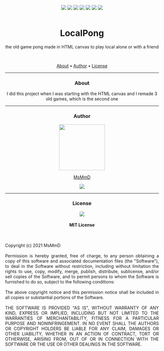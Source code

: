 <div align="center">
  <a href="https://replit.com/@MSMMD"><img src="https://img.shields.io/static/v1?label=Replit&message=MsMmD&color=blue&style=for-the-badge&logo=replit&logoColor=white"></a>
  <a href="https://localpong.msmmd.repl.co"><img src="https://img.shields.io/static/v1?label=LocalPong&message=play&color=yellow&style=for-the-badge"></a>
  <img src="https://img.shields.io/github/watchers/MSMMD/LocalPong?color=orange&label=Views&style=for-the-badge">
  <img src="https://img.shields.io/github/stars/MSMMD/LocalPong?label=Stars&style=for-the-badge&color=fafd10">
  <img src="https://img.shields.io/github/forks/MSMMD/LocalPong?color=white&label=Forks&style=for-the-badge">
  <a href="https://discord.com/users/714960683967447050"><img src="https://img.shields.io/static/v1?label=Discord&message=MsMmD&color=4402dd&style=for-the-badge&logo=discord&logoColor=white"></a>
  <img src="https://img.shields.io/apm/l/vim-mode?color=grenn&label=License&style=for-the-badge">
</div>
<br>
<h1 align="center">LocalPong</h1>
<p align="center">the old game pong made in HTML canvas to play local alone or with a friend</p>
<br>
<p align="center">
 <a href="#about">About</a> •
 <a href="#author">Author</a> • 
 <a href="#license">License</a>
</p>
<hr>
<h3 id="about" align="center">About</h3>
<p align="center">I did this project when I was starting with the HTML canvas and I remade 3 old games, which is the second one</p>
<hr>
<h3 id="author" align="center">Author</h3>
<div align="center"><a href="https://github.com/MSMMD"><img width="150px" src="https://avatars.githubusercontent.com/u/66802964?v=4">
<p align="center">MsMmD<p></a></div>
<div align="center"><a href="https://discord.com/users/714960683967447050"><img src="https://img.shields.io/static/v1?label=Discord&message=MsMmD&color=4402dd&style=flat-square&logo=discord&logoColor=white"></a></div>
<hr>
<h3 id="license" align="center">License</h3>
<div align="center"><img src="https://img.shields.io/apm/l/vim-mode?color=grenn&label=License&style=flat-square"></div>
<h4 align="center">MIT License</h4>
<br>
<p align="justify">Copyright (c) 2021 MsMmD<br><br>Permission is hereby granted, free of charge, to any person obtaining a copy
of this software and associated documentation files (the "Software"), to deal
in the Software without restriction, including without limitation the rights
to use, copy, modify, merge, publish, distribute, sublicense, and/or sell
copies of the Software, and to permit persons to whom the Software is
furnished to do so, subject to the following conditions:<br><br>The above copyright notice and this permission notice shall be included in all
copies or substantial portions of the Software.<br><br>THE SOFTWARE IS PROVIDED "AS IS", WITHOUT WARRANTY OF ANY KIND, EXPRESS OR
IMPLIED, INCLUDING BUT NOT LIMITED TO THE WARRANTIES OF MERCHANTABILITY,
FITNESS FOR A PARTICULAR PURPOSE AND NONINFRINGEMENT. IN NO EVENT SHALL THE
AUTHORS OR COPYRIGHT HOLDERS BE LIABLE FOR ANY CLAIM, DAMAGES OR OTHER
LIABILITY, WHETHER IN AN ACTION OF CONTRACT, TORT OR OTHERWISE, ARISING FROM,
OUT OF OR IN CONNECTION WITH THE SOFTWARE OR THE USE OR OTHER DEALINGS IN THE
SOFTWARE.</p>
